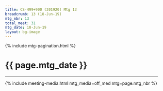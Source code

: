 ```yaml
---
title: CS-499+900 (201920) Mtg 13
breadcrumb: 13 (18-Jun-19)
mtg_nbr: 13
total_meet: 31
mtg_date: 18-Jun-19
layout: bg-image
---
```

{% include mtg-pagination.html %}
<h1 class="text-center">{{ page.mtg_date }}</h1>
<hr />
{% include meeting-media.html mtg_media=off_med mtg=page.mtg_nbr %}
